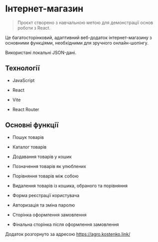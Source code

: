 # Інтернет-магазин

> Проєкт створено з навчальною метою для 
демонстрації основ роботи з React.

Це багатосторінковий, адаптивний веб-додаток інтернет-магазину 
з основними функціями, необхідними для зручного онлайн-шопінгу. 

Використані локальні JSON-дані.


## Технології

- JavaScript

- React

- Vite 

- React Router 


## Основні функції

- Пошук товарів

- Каталог товарів

- Додавання товарів у кошик

- Позначення товарів як улюблених

- Порівняння товарів між собою

- Видалення товарів із кошика, обраного та порівняння

- Форма реєстрації користувача

- Авторизація та зміна паролю

- Сторінка оформлення замовлення

- Фінальна сторінка після оформлення замовлення


 Додаток розгорнуто за адресою <https://agro.kostenko.link/>